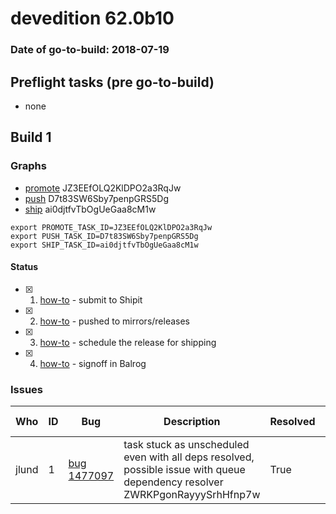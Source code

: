# devedition 62.0b10

### Date of go-to-build: 2018-07-19

## Preflight tasks (pre go-to-build)
- none

## Build 1  

### Graphs
* [promote](https://tools.taskcluster.net/push-inspector/#/JZ3EEfOLQ2KlDPO2a3RqJw) JZ3EEfOLQ2KlDPO2a3RqJw
* [push](https://tools.taskcluster.net/push-inspector/#/D7t83SW6Sby7penpGRS5Dg) D7t83SW6Sby7penpGRS5Dg
* [ship](https://tools.taskcluster.net/push-inspector/#/ai0djtfvTbOgUeGaa8cM1w) ai0djtfvTbOgUeGaa8cM1w
```
export PROMOTE_TASK_ID=JZ3EEfOLQ2KlDPO2a3RqJw
export PUSH_TASK_ID=D7t83SW6Sby7penpGRS5Dg
export SHIP_TASK_ID=ai0djtfvTbOgUeGaa8cM1w
```


#### Status
- [x] 1.  [how-to](https://wiki.mozilla.org/Release:Release_Automation_on_Mercurial:Starting_a_Release#Submit_to_Ship_It)  - submit to Shipit
- [x] 2.  [how-to](https://github.com/mozilla-releng/releasewarrior-2.0/blob/master/docs/release-promotion/desktop/howto.md#push-artifacts-to-releases-directory)  - pushed to mirrors/releases
- [x] 3.  [how-to](https://github.com/mozilla-releng/releasewarrior-2.0/blob/master/docs/release-promotion/desktop/howto.md#ship-the-release)  - schedule the release for shipping
- [x] 4.  [how-to](https://github.com/mozilla-releng/releasewarrior-2.0/blob/master/docs/release-promotion/desktop/howto.md#obtain-sign-offs-for-changes)  - signoff in Balrog

### Issues
| Who                 | ID               | Bug                                                                 | Description                | Resolved                | Future Threat                |
| ------------------- | ---------------- | ------------------------------------------------------------------- | -------------------------- | ----------------------- | ---------------------------- |
| jlund  | 1 | [bug 1477097](https://bugzil.la/1477097)        | task stuck as unscheduled even with all deps resolved, possible issue with queue dependency resolver ZWRKPgonRayyySrhHfnp7w | True | True |

